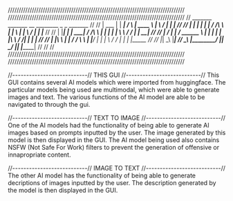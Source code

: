 /////////////////////////////////////////////////////////////////////////////////
/////////////////////////////////////////////////////////////////////////////////
//   _______   _______        __        ________      _          _   _______   //
//  |  ___  | |  _____|      /  \      |  ____  \    | \        / | |  _____|  //
//  | |   | | | |_____      / /\ \     | |    \  |   |  \      /  | | |_____   //
//  | |___| | |  _____|    / /__\ \    | |     | |   | \ \    / / | |  _____|  //
//  |    __/  | |         / ______ \   | |     | |   | |\ \  / /| | | |        //
//  | |\ \    | |_____   / /      \ \  | |____/  |   | | \ \/ / | | | |_____   //
//  |_| \_\   |_______| /_/        \_\ |________/    |_|  \__/  |_| |_______|  //
//                                                                             //
/////////////////////////////////////////////////////////////////////////////////
/////////////////////////////////////////////////////////////////////////////////

//---------------------------//     THIS GUI     //---------------------------//
This GUI contains several AI models which were imported from huggingface.
The particular models being used are multimodal, which were able to generate images and text.
The various functions of the AI model are able to be navigated to through the gui.

//---------------------------//  TEXT TO IMAGE  //---------------------------//
One of the AI models had the functionality of being able to generate AI images based on prompts inputted by the user.
The image generated by this model is then displayed in the GUI.
The AI model being used also contains NSFW (Not Safe For Work) filters to prevent the generation of offensive or innapropriate content.

//---------------------------//  IMAGE TO TEXT  //---------------------------//
The other AI model has the functionality of being able to generate decriptions of images inputted by the user.
The description generated by the model is then displayed in the GUI.
